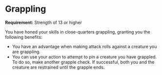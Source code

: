 # Grappling
**Requirement:** Strength of 13 or higher

You have honed your skills in close-quarters grappling, granting you the following benefits:

* You have an advantage when making attack rolls against a creature you are grappling.
* You can use your action to attempt to pin a creature you have grappled. To do so, make another grapple check. If successful, both you and the creature are restrained until the grapple ends.